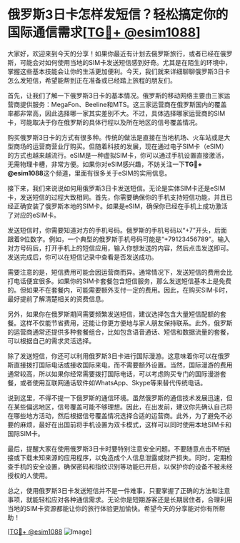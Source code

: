 # 俄罗斯3日卡怎样发短信？轻松搞定你的国际通信需求[[TG💪+ @esim1088](https://t.me/s/esim1088)]

大家好，欢迎来到今天的分享！如果你最近有计划去俄罗斯旅行，或者已经在俄罗斯，可能会对如何使用当地的SIM卡发送短信感到好奇。尤其是在陌生的环境中，掌握这些基本技能会让你的生活更加便利。今天，我们就来详细聊聊俄罗斯3日卡怎么发短信，希望能帮到正在准备或已经踏上旅程的朋友们。

首先，让我们了解一下俄罗斯3日卡的基本情况。俄罗斯的移动网络主要由三家运营商提供服务：MegaFon、Beeline和MTS。这三家运营商在俄罗斯国内的覆盖率都非常高，因此选择哪一家其实差别不大。不过，具体选择哪家运营商的SIM卡，可能取决于你在俄罗斯的具体行程以及所在地区的信号覆盖情况。

购买俄罗斯3日卡的方式有很多种。传统的做法是直接在当地机场、火车站或是大型商场的运营商营业厅购买。但随着科技的发展，现在通过电子SIM卡（eSIM）的方式也越来越流行。eSIM是一种虚拟SIM卡，你可以通过手机设置直接激活，无需物理卡槽，非常方便。如果你对eSIM感兴趣，不妨关注一下**TG💪+ @esim1088**这个频道，里面有很多关于eSIM的实用信息。

接下来，我们来说说如何用俄罗斯3日卡发送短信。无论是实体SIM卡还是eSIM卡，发送短信的过程大致相同。首先，你需要确保你的手机支持短信功能，并且已经正确安装了俄罗斯本地的SIM卡。如果是eSIM，确保你已经在手机上成功激活了对应的eSIM卡。

发送短信时，你需要知道对方的手机号码。俄罗斯的手机号码以“+7”开头，后面跟着9位数字。例如，一个典型的俄罗斯手机号码可能是“+79123456789”。输入对方号码后，打开手机上的短信应用，输入你想发送的内容，然后点击发送即可。发送完成后，你可以在短信记录中查看是否发送成功。

需要注意的是，短信费用可能会因运营商而异。通常情况下，发送短信的费用会比打电话便宜很多。如果你的SIM卡套餐包含短信服务，那么发送短信基本上是免费的。但如果不在套餐内，可能需要额外支付一定的费用。因此，在购买SIM卡时，最好提前了解清楚相关的资费信息。

另外，如果你在俄罗斯期间需要频繁发送短信，建议选择包含大量短信配额的套餐。这样不仅能节省费用，还能让你更方便地与家人朋友保持联系。此外，俄罗斯的运营商通常还提供多种套餐组合，比如包含语音通话、短信和数据流量的套餐，可以根据自己的需求灵活选择。

除了发送短信，你还可以利用俄罗斯3日卡进行国际漫游。这意味着你可以在俄罗斯直接拨打国际电话或接收国际来电，而不需要额外设置。当然，国际漫游的费用通常较高，所以如果你经常需要拨打国际电话，可以考虑购买专门的国际漫游套餐，或者使用互联网通话软件如WhatsApp、Skype等来替代传统电话。

说到这里，不得不提一下俄罗斯的通信环境。虽然俄罗斯的通信技术发展迅速，但在某些偏远地区，信号覆盖可能不够理想。因此，在出发前，建议你先确认自己将在哪些地方活动，然后根据信号覆盖情况选择合适的运营商。此外，为了避免不必要的麻烦，最好在出国前将手机设置为双卡模式，这样可以同时使用本地SIM卡和国际SIM卡。

最后，提醒大家在使用俄罗斯3日卡时要特别注意安全问题。不要随意点击不明链接或下载未知来源的应用程序，以免造成个人信息泄露或财产损失。同时，定期检查手机的安全设置，确保密码和指纹识别等功能已开启，以保护你的设备不被未经授权的人使用。

总之，使用俄罗斯3日卡发送短信并不是一件难事，只要掌握了正确的方法和注意事项，就能轻松应对各种通信需求。无论你是短期游客还是长期居住者，合理利用当地的SIM卡资源都能让你的旅行体验更加愉快。希望今天的分享能对你有所帮助！

[[TG💪+ @esim1088](https://t.me/s/esim1088) ![Image](https://i.postimg.cc/4NQfJmqS/Snipaste-2025-05-13-00-14-12.png)]